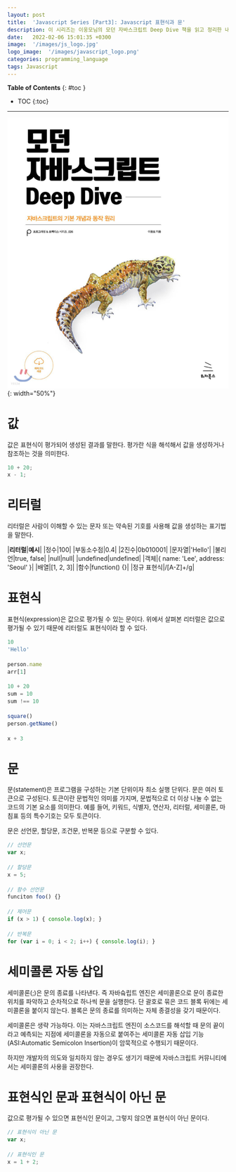 ```yaml
---
layout: post
title:  'Javascript Series [Part3]: Javascript 표현식과 문'
description: 이 시리즈는 이웅모님의 모던 자바스크립트 Deep Dive 책을 읽고 정리한 내용입니다.
date:   2022-02-06 15:01:35 +0300
image:  '/images/js_logo.jpg'
logo_image:  '/images/javascript_logo.png'
categories: programming_language
tags: Javascript
---
```


**Table of Contents**
{: #toc }
*  TOC
{:toc}

---

![](../../images/js_1.jpeg){: width="50%"}  

# 값
값은 표현식이 평가되어 생성된 결과를 말한다. 평가란 식을 해석해서 값을 생성하거나 참조하는 것을 의미한다.  

```js
10 + 20;
x - 1;
```

# 리터럴

리터럴은 사람이 이해할 수 있는 문자 또는 약속된 기호를 사용해 값을 생성하는 표기법을 말한다.  

|**리터럴**|**예시**|
|정수|100|
|부동소수점|0.4|
|2진수|0b010001|
|문자열|'Hello'|
|불리언|true, false|
|null|null|
|undefined|undefined|
|객체|{ name: 'Lee', address: 'Seoul' }|
|배열|[1, 2, 3]|
|함수|function() {}|
|정규 표현식|/[A-Z]+/g|


# 표현식
표현식(expression)은 값으로 평가될 수 있는 문이다. 위에서 살펴본 리터럴은 값으로 평가될 수 있기 때문에 리터럴도 표현식이라 할 수 있다.  

```js
10
'Hello'

person.name
arr[1]

10 + 20
sum = 10
sum !== 10

square()
person.getName()

x + 3
```  

# 문
문(statement)은 프로그램을 구성하는 기본 단위이자 최소 실행 단위다. 문은 여러 토큰으로 구성된다. 토큰이란 문법적인 의미를 가지며, 문법적으로 더 이상 나눌 수 없는 코드의 기본 요소를 의미한다. 예를 들어, 키워드, 식별자, 연산자, 리터럴, 세미콜론, 마침표 등의 특수기호는 모두 토큰이다.  

문은 선언문, 할당문, 조건문, 반복문 등으로 구분할 수 있다.  

```js
// 선언문
var x;

// 할당문
x = 5;

// 함수 선언문
funciton foo() {}

// 제어문
if (x > 1) { console.log(x); }

// 반복문
for (var i = 0; i < 2; i++) { console.log(i); }
```
# 세미콜론 자동 삽입
세미콜론(;)은 문의 종료를 나타낸다. 즉 자바슼립트 엔진은 세미콜론으로 문이 종료한 위치를 파악하고 순차적으로 하나씩 문을 실행한다. 단 괄호로 묶은 코드 블록 뒤에는 세미콜론을 붙이지 않는다. 블록은 문의 종료를 의미하는 자체 종결성을 갖기 때문이다.  

세미콜론은 생략 가능하다. 이는 자바스크립트 엔진이 소스코드를 해석할 때 문의 끝이라고 예측되는 지점에 세미콜론을 자동으로 붙여주는 세미콜론 자동 삽입 기능(ASI:Automatic Semicolon Insertion)이 암묵적으로 수행되기 때문이다.  

하지만 개발자의 의도와 일치하지 않는 경우도 생기기 때문에 자바스크립트 커뮤니티에서는 세미콜론의 사용을 권장한다.  

# 표현식인 문과 표현식이 아닌 문
값으로 평가될 수 있으면 표현식인 문이고, 그렇지 않으면 표현식이 아닌 문이다.  

```js
// 표현식이 아닌 문
var x;

// 표현식인 문
x = 1 + 2;
```